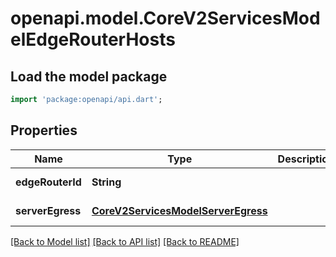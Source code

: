 # openapi.model.CoreV2ServicesModelEdgeRouterHosts

## Load the model package
```dart
import 'package:openapi/api.dart';
```

## Properties
Name | Type | Description | Notes
------------ | ------------- | ------------- | -------------
**edgeRouterId** | **String** |  | [default to null]
**serverEgress** | [**CoreV2ServicesModelServerEgress**](CoreV2ServicesModelServerEgress.md) |  | [default to null]

[[Back to Model list]](../README.md#documentation-for-models) [[Back to API list]](../README.md#documentation-for-api-endpoints) [[Back to README]](../README.md)


